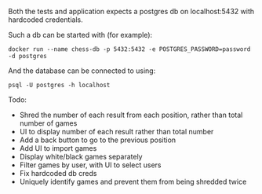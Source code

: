 Both the tests and application expects a postgres db on localhost:5432 with hardcoded credentials. 

Such a db can be started with (for example):
```
docker run --name chess-db -p 5432:5432 -e POSTGRES_PASSWORD=password -d postgres
```

And the database can be connected to using:

```
psql -U postgres -h localhost
```

Todo:

* Shred the number of each result from each position, rather than total number of games
* UI to display number of each result rather than total number
* Add a back button to go to the previous position
* Add UI to import games
* Display white/black games separately
* Filter games by user, with UI to select users
* Fix hardcoded db creds
* Uniquely identify games and prevent them from being shredded twice